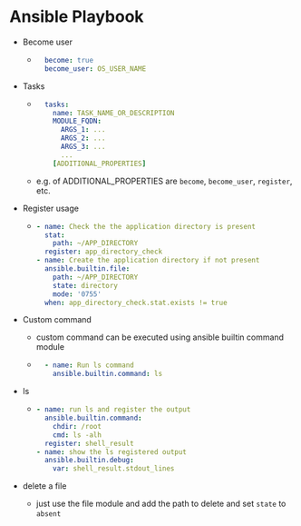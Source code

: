 # Ansible Playbook

- Become user
  - ```yaml
      become: true
      become_user: OS_USER_NAME
    ```

- Tasks
  - ```yaml
      tasks:
        name: TASK_NAME_OR_DESCRIPTION
        MODULE_FQDN:
          ARGS_1: ...
          ARGS_2: ...
          ARGS_3: ...
          ...
        [ADDITIONAL_PROPERTIES]
    ```
  - e.g. of ADDITIONAL_PROPERTIES are `become`, `become_user`, `register`, etc.

- Register usage
  - ```yaml
    - name: Check the the application directory is present
      stat:
        path: ~/APP_DIRECTORY
      register: app_directory_check
    - name: Create the application directory if not present
      ansible.builtin.file:
        path: ~/APP_DIRECTORY
        state: directory
        mode: '0755'
      when: app_directory_check.stat.exists != true
    ```

- Custom command
  - custom command can be executed using ansible builtin command module
  - ```yaml
      - name: Run ls command
        ansible.builtin.command: ls
    ```
- ls
  - ```yaml
    - name: run ls and register the output
      ansible.builtin.command: 
        chdir: /root
        cmd: ls -alh
      register: shell_result
    - name: show the ls registered output
      ansible.builtin.debug:
        var: shell_result.stdout_lines
    ```
- delete a file
  - just use the file module and add the path to delete and set `state` to `absent`
